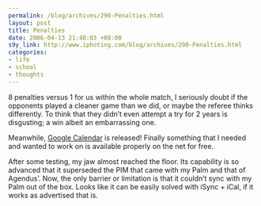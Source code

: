 ```yaml
--- 
permalink: /blog/archives/290-Penalties.html
layout: post
title: Penalties
date: 2006-04-13 21:48:03 +08:00
s9y_link: http://www.iphoting.com/blog/archives/290-Penalties.html
categories: 
- life
- school
- thoughts
---
```

<p class="whiteline"><p>8 penalties versus 1 for us within the whole match, I seriously doubt if the opponents played a cleaner game than we did, or maybe the referee thinks differently. To think that they didn&#8217;t even attempt a try for 2 years is disgusting; a win albeit an embarrassing one.</p>
</p><p class="whiteline"><p>Meanwhile, <a onclick="_gaq.push(['_trackPageview', '/extlink/calendar.google.com/']);"  href="http://calendar.google.com/">Google Calendar</a> is released! Finally something that I needed and wanted to work on is available properly on the net for free.</p>
</p><p class="break"><p>After some testing, my jaw almost reached the floor. Its capability is so advanced that it superseded the PIM that came with my Palm and that of Agendus&#8217;. Now, the only barrier or limitation is that it couldn&#8217;t sync with my Palm out of the box. Looks like it can be easily solved with iSync + iCal, if it works as advertised that is.</p></p>
